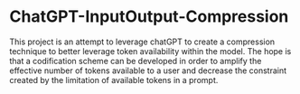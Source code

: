 # ChatGPT-InputOutput-Compression
This project is an attempt to leverage chatGPT to create a compression technique to better leverage token availability within the model. The hope is that a codification scheme can be developed in order to amplify the effective number of tokens available to a user and decrease the constraint created by the limitation of available tokens in a prompt.

